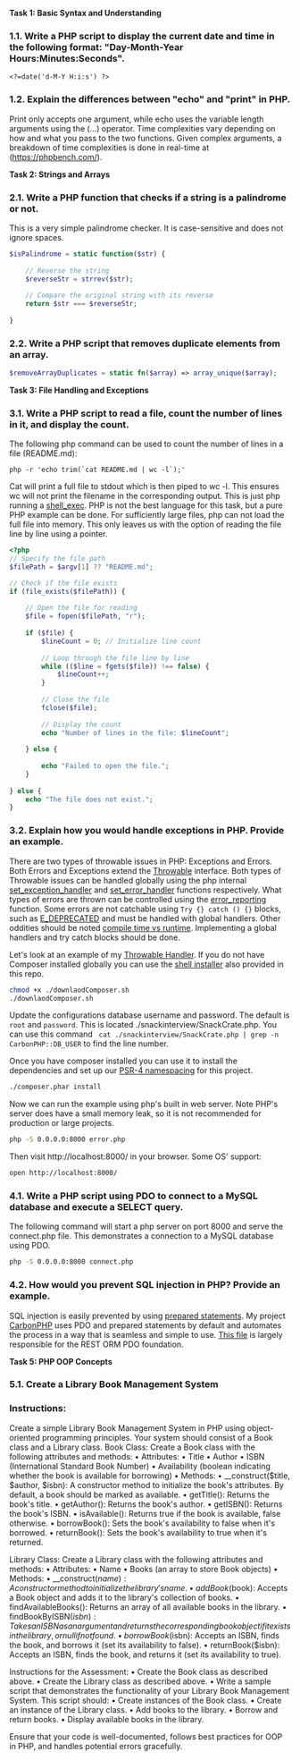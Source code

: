 **Task 1: Basic Syntax and Understanding**
### 1.1. Write a PHP script to display the current date and time in the following format: "Day-Month-Year Hours:Minutes:Seconds".

    <?=date('d-M-Y H:i:s') ?>

### 1.2. Explain the differences between "echo" and "print" in PHP.

Print only accepts one argument, while echo uses the variable length arguments using the (…) operator. Time complexities vary depending on how and what you pass to the two functions. Given complex arguments, a breakdown of time complexities is done in real-time at (https://phpbench.com/).

**Task 2: Strings and Arrays**
### 2.1. Write a PHP function that checks if a string is a palindrome or not.
This is a very simple palindrome checker. It is case-sensitive and does not ignore spaces.
```PHP
$isPalindrome = static function($str) {
    
    // Reverse the string
    $reverseStr = strrev($str);
    
    // Compare the original string with its reverse
    return $str === $reverseStr;
    
}
```

### 2.2. Write a PHP script that removes duplicate elements from an array.

```PHP
$removeArrayDuplicates = static fn($array) => array_unique($array);
```

**Task 3: File Handling and Exceptions**
### 3.1. Write a PHP script to read a file, count the number of lines in it, and display the count.

The following php command can be used to count the number of lines in a file (README.md):

    php -r 'echo trim(`cat README.md | wc -l`);'

Cat will print a full file to stdout which is then piped to wc -l. 
This ensures wc will not print the filename in the corresponding output. 
This is just php running a [shell_exec](https://www.php.net/manual/en/function.shell-exec.php).
PHP is not the best language for this task, but a pure PHP example can be done.
For sufficiently large files, php can not load the full file into memory.
This only leaves us with the option of reading the file line by line using a pointer.
```PHP
<?php
// Specify the file path
$filePath = $argv[1] ?? "README.md"; 

// Check if the file exists
if (file_exists($filePath)) {
    
    // Open the file for reading
    $file = fopen($filePath, "r");
    
    if ($file) {
        $lineCount = 0; // Initialize line count
        
        // Loop through the file line by line
        while (($line = fgets($file)) !== false) {
            $lineCount++;
        }
        
        // Close the file
        fclose($file);
        
        // Display the count
        echo "Number of lines in the file: $lineCount";
        
    } else {
    
        echo "Failed to open the file.";
    }
   
} else {
    echo "The file does not exist.";
}

```

### 3.2. Explain how you would handle exceptions in PHP. Provide an example.

There are two types of throwable issues in PHP: Exceptions and Errors. 
Both Errors and Exceptions extend the [Throwable](https://www.php.net/manual/en/class.throwable) interface. 
Both types of Throwable issues can be handled globally using the php internal [set_exception_handler](https://www.php.net/manual/en/function.set-exception-handler.php) and [set_error_handler](https://www.php.net/manual/en/function.set-error-handler.php) functions respectively.
What types of errors are thrown can be controlled using the [error_reporting](https://www.php.net/manual/en/function.error-reporting.php) function. Some errors are not catchable using `Try {} catch () {}` blocks, such as [E_DEPRECATED](https://www.php.net/manual/en/errorfunc.constants.php#errorfunc.constants.errorlevels) and must be handled with global handlers.
Other oddities should be noted [compile time vs runtime](https://stackoverflow.com/questions/59619285/deprecation-warning-not-catchable-in-php-7-4). 
Implementing a global handlers and try catch blocks should be done.

Let's look at an example of my [Throwable Handler](https://github.com/CarbonORM/CarbonPHP/blob/lts/carbonphp/error/ThrowableHandler.php).
If you do not have Composer installed globally you can use the [shell installer](https://getcomposer.org/doc/faqs/how-to-install-composer-programmatically.md) also provided in this repo.
```BASH
chmod +x ./downlaodComposer.sh
./downlaodComposer.sh
```

Update the configurations database username and password. The default is `root` and `password`.
This is located ./snackinterview/SnackCrate.php.
You can use this command ` cat ./snackinterview/SnackCrate.php | grep -n CarbonPHP::DB_USER` to find the line number.


Once you have composer installed you can use it to install the dependencies and set up our [PSR-4 namespacing](https://www.php-fig.org/psr/psr-4/) for this project.
```BASH
./composer.phar install
```

Now we can run the example using php's built in web server. 
Note PHP's server does have a small memory leak, so it is not recommended for production or large projects.
```BASH
php -S 0.0.0.0:8000 error.php
```

Then visit http://localhost:8000/ in your browser. Some OS' support:

```BASH
open http://localhost:8000/
```


### 4.1. Write a PHP script using PDO to connect to a MySQL database and execute a SELECT query.

The following command will start a php server on port 8000 and serve the connect.php file.
This demonstrates a connection to a MySQL database using PDO.

```BASH
php -S 0.0.0.0:8000 connect.php
```


### 4.2. How would you prevent SQL injection in PHP? Provide an example.

SQL injection is easily prevented by using [prepared statements](https://www.php.net/manual/en/pdo.prepared-statements.php).
My project [CarbonPHP](https://github.com/CarbonORM/CarbonPHP) uses PDO and prepared statements by default and automates the process in a way that is seamless and simple to use.
[This file](https://github.com/CarbonORM/CarbonPHP/blob/lts/carbonphp/Rest.php) is largely responsible for the REST ORM PDO foundation.


**Task 5: PHP OOP Concepts**
### 5.1. Create a Library Book Management System
### Instructions:
Create a simple Library Book Management System in PHP using object-oriented programming principles. Your system should consist of a Book class and a Library class.
Book Class:
Create a Book class with the following attributes and methods:
• Attributes: 
    • Title
    • Author
    • ISBN (International Standard Book Number)
    • Availability (boolean indicating whether the book is available for borrowing)
• Methods:
    • __construct($title, $author, $isbn): A constructor method to initialize the book's attributes. By default, a book should be marked as available.
    • getTitle(): Returns the book's title.
    • getAuthor(): Returns the book's author.
    • getISBN(): Returns the book's ISBN.
    • isAvailable(): Returns true if the book is available, false otherwise.
    • borrowBook(): Sets the book's availability to false when it's borrowed.
    • returnBook(): Sets the book's availability to true when it's returned.

Library Class:
Create a Library class with the following attributes and methods:
• Attributes:
    • Name
    • Books (an array to store Book objects)
    • Methods:
    • __construct($name): A constructor method to initialize the library's name.
    • addBook($book): Accepts a Book object and adds it to the library's collection of books.
    • findAvailableBooks(): Returns an array of all available books in the library. 
    • findBookByISBN($isbn): Takes an ISBN as an argument and returns the corresponding book object if it exists in the library, or null if not found.
    • borrowBook($isbn): Accepts an ISBN, finds the book, and borrows it (set its availability to false).
    • returnBook($isbn): Accepts an ISBN, finds the book, and returns it (set its availability to true). 

Instructions for the Assessment:
    • Create the Book class as described above.
    • Create the Library class as described above.
    • Write a sample script that demonstrates the functionality of your Library Book Management System. This script should: • Create instances of the Book class.
    • Create an instance of the Library class.
    • Add books to the library.
    • Borrow and return books.
    • Display available books in the library.

Ensure that your code is well-documented, follows best practices for OOP in PHP, and handles potential errors gracefully.











